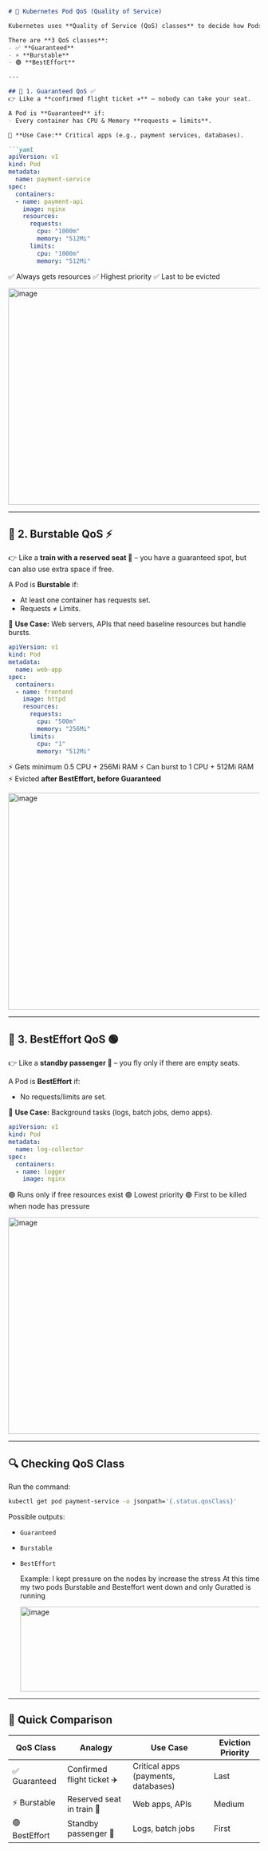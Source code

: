 
````markdown
# 🚀 Kubernetes Pod QoS (Quality of Service)  

Kubernetes uses **Quality of Service (QoS) classes** to decide how Pods get resources and which Pods are **evicted first** when nodes run out of CPU/Memory.  

There are **3 QoS classes**:  
- ✅ **Guaranteed**  
- ⚡ **Burstable**  
- 🟢 **BestEffort**  

---

## 🔹 1. Guaranteed QoS ✅  
👉 Like a **confirmed flight ticket ✈️** – nobody can take your seat.  

A Pod is **Guaranteed** if:  
- Every container has CPU & Memory **requests = limits**.  

📌 **Use Case:** Critical apps (e.g., payment services, databases).  

```yaml
apiVersion: v1
kind: Pod
metadata:
  name: payment-service
spec:
  containers:
  - name: payment-api
    image: nginx
    resources:
      requests:
        cpu: "1000m"
        memory: "512Mi"
      limits:
        cpu: "1000m"
        memory: "512Mi"
````

✅ Always gets resources
✅ Highest priority
✅ Last to be evicted

<img width="1203" height="434" alt="image" src="https://github.com/user-attachments/assets/83d4fb6b-ff2f-4418-8a8a-58b82491d4c9" />

---

## 🔹 2. Burstable QoS ⚡

👉 Like a **train with a reserved seat 🚆** – you have a guaranteed spot, but can also use extra space if free.

A Pod is **Burstable** if:

* At least one container has requests set.
* Requests ≠ Limits.

📌 **Use Case:** Web servers, APIs that need baseline resources but handle bursts.

```yaml
apiVersion: v1
kind: Pod
metadata:
  name: web-app
spec:
  containers:
  - name: frontend
    image: httpd
    resources:
      requests:
        cpu: "500m"
        memory: "256Mi"
      limits:
        cpu: "1"
        memory: "512Mi"
```

⚡ Gets minimum 0.5 CPU + 256Mi RAM
⚡ Can burst to 1 CPU + 512Mi RAM
⚡ Evicted **after BestEffort, before Guaranteed**

<img width="1203" height="434" alt="image" src="https://github.com/user-attachments/assets/3e3fa4f1-2bf5-46fc-8ff0-4de154787c4b" />


---

## 🔹 3. BestEffort QoS 🟢

👉 Like a **standby passenger 🧳** – you fly only if there are empty seats.

A Pod is **BestEffort** if:

* No requests/limits are set.

📌 **Use Case:** Background tasks (logs, batch jobs, demo apps).

```yaml
apiVersion: v1
kind: Pod
metadata:
  name: log-collector
spec:
  containers:
  - name: logger
    image: nginx
```

🟢 Runs only if free resources exist
🟢 Lowest priority
🟢 First to be killed when node has pressure

<img width="1203" height="434" alt="image" src="https://github.com/user-attachments/assets/81e46c13-192f-4238-bbe2-5ab1157b638d" />

---


## 🔍 Checking QoS Class

Run the command:

```bash
kubectl get pod payment-service -o jsonpath='{.status.qosClass}'
```

Possible outputs:

* `Guaranteed`
* `Burstable`
* `BestEffort`

  Example:  I kept pressure on the nodes by increase the stress At this time my two pods Burstable and Besteffort went down and only Guratted is running

  <img width="1226" height="170" alt="image" src="https://github.com/user-attachments/assets/b07fa3bc-ccb4-43f9-a494-e24abc2aadfd" />

---

## 🎯 Quick Comparison

| **QoS Class** | **Analogy**                | **Use Case**                        | **Eviction Priority** |
| ------------- | -------------------------- | ----------------------------------- | --------------------- |
| ✅ Guaranteed  | Confirmed flight ticket ✈️ | Critical apps (payments, databases) | Last                  |
| ⚡ Burstable   | Reserved seat in train 🚆  | Web apps, APIs                      | Medium                |
| 🟢 BestEffort | Standby passenger 🧳       | Logs, batch jobs                    | First                 |

